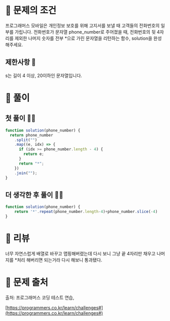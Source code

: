 # 📌 문제의 조건
프로그래머스 모바일은 개인정보 보호를 위해 고지서를 보낼 때 고객들의 전화번호의 일부를 가립니다.
전화번호가 문자열 phone_number로 주어졌을 때, 전화번호의 뒷 4자리를 제외한 나머지 숫자를 전부 *으로 가린 문자열을 리턴하는 함수, solution을 완성해주세요.

## 제한사항 🤔
s는 길이 4 이상, 20이하인 문자열입니다.

# 📌 풀이
## 첫 풀이 👨‍💻

```jsx
function solution(phone_number) {
  return phone_number
    .split("")
    .map((e, idx) => {
      if (idx >= phone_number.length - 4) {
        return e;
      }
      return "*";
    })
    .join("");
}
```

## 더 생각한 후 풀이 👨‍💻

```jsx
function solution(phone_number) {
    return '*'.repeat(phone_number.length-4)+phone_number.slice(-4)
}
```

# 📌 리뷰
너무 자연스럽게 배열로 바꾸고 맵핑해버렸는데 다시 보니 그냥 끝 4자리만 채우고 나머지를 *처리 해버리면 되는거라 다시 해보니 통과됐다.

# 📌 문제 출처

출처: 프로그래머스 코딩 테스트 연습,

[https://programmers.co.kr/learn/challenges#](https://programmers.co.kr/learn/challenges#)
